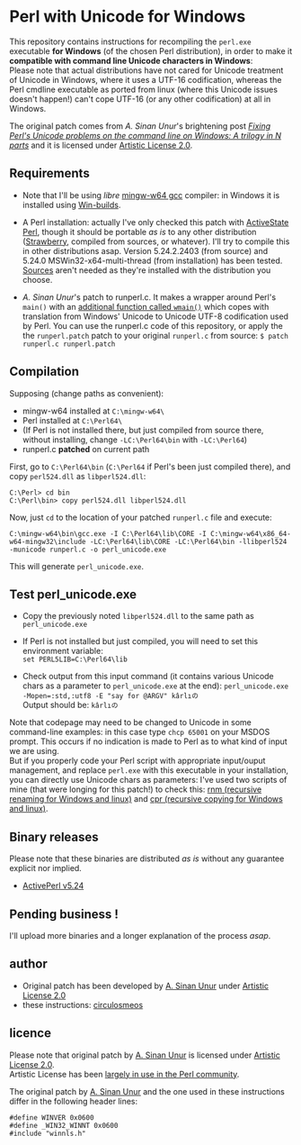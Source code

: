 # Perl with Unicode for Windows

This repository contains instructions for recompiling the `perl.exe` executable **for Windows** (of the chosen Perl distribution), in order to make it **compatible with command line Unicode characters in Windows**:   
Please note that actual distributions have not cared for Unicode treatment of Unicode in Windows, where it uses a UTF-16 codification, whereas the Perl cmdline executable as ported from linux (where this Unicode issues doesn't happen!) can't cope UTF-16 (or any other codification) at all in Windows.

The original patch comes from *A. Sinan Unur*'s brightening post *[Fixing Perl's Unicode problems on the command line on Windows: A trilogy in N parts](https://www.nu42.com/2017/02/perl-unicode-windows-trilogy-one.html)* and it is licensed under [Artistic License 2.0](https://opensource.org/licenses/Artistic-2.0).

## Requirements

* Note that I'll be using *libre* [mingw-w64 gcc](https://mingw-w64.org/doku.php) compiler: in Windows it is installed using [Win-builds](http://win-builds.org/doku.php/download_and_installation_from_windows).

* A Perl installation: actually I've only checked this patch with [ActiveState Perl](https://www.activestate.com/activeperl), though it should be portable *as is* to any other distribution ([Strawberry](http://strawberryperl.com/), compiled from sources, or whatever). I'll try to compile this in other distributions asap. Version 5.24.2.2403 (from source) and 5.24.0 MSWin32-x64-multi-thread (from installation) has been tested. [Sources](http://downloads.activestate.com/ActivePerl/releases/) aren't needed as they're installed with the distribution you choose.

* *A. Sinan Unur*'s patch to runperl.c. It makes a wrapper around Perl's `main()` with an [additional function called `wmain()`](https://msdn.microsoft.com/en-us/library/bky3b5dh.aspx) which copes with translation from Windows' Unicode to Unicode UTF-8 codification used by Perl. You can use the runperl.c code of this repository, or apply the the `runperl.patch` patch to your original `runperl.c` from source: 
	`$ patch runperl.c runperl.patch`

## Compilation

Supposing (change paths as convenient):

* mingw-w64 installed at `C:\mingw-w64\` 
* Perl installed at `C:\Perl64\`
* (If Perl is not installed there, but just compiled from source there, without installing, change `-LC:\Perl64\bin` with `-LC:\Perl64`)
* runperl.c **patched** on current path

First, go to `C:\Perl64\bin` (`C:\Perl64` if Perl's been just compiled there), and copy `perl524.dll` as `libperl524.dll`:
	
	C:\Perl> cd bin
	C:\Perl\bin> copy perl524.dll libperl524.dll

Now, just `cd` to the location of your patched `runperl.c` file and execute:
	
	C:\mingw-w64\bin\gcc.exe -I C:\Perl64\lib\CORE -I C:\mingw-w64\x86_64-w64-mingw32\include -LC:\Perl64\lib\CORE -LC:\Perl64\bin -llibperl524 -municode runperl.c -o perl_unicode.exe

This will generate `perl_unicode.exe`.


## Test perl_unicode.exe

* Copy the previously noted `libperl524.dll` to the same path as `perl_unicode.exe`

* If Perl is not installed but just compiled, you will need to set this environment variable:   
	`set PERL5LIB=C:\Perl64\lib`
	
* Check output from this input command (it contains various Unicode chars as a parameter to `perl_unicode.exe` at the end):
	`perl_unicode.exe -Mopen=:std,:utf8 -E "say for @ARGV" kârlıの`   
Output should be:
    `kârlıの`

Note that codepage may need to be changed to Unicode in some command-line examples: in this case type `chcp 65001` on your MSDOS prompt.
This occurs if no indication is made to Perl as to what kind of input we are using.   
But if you properly code your Perl script with appropriate input/ouput management, and replace `perl.exe` with this executable in your installation, you can directly use Unicode chars as parameters: I've used two scripts of mine (that were longing for this patch!) to check this: [rnm (recursive renaming for Windows and linux)](https://github.com/circulosmeos/rnm) and [cpr (recursive copying for Windows and linux)](https://github.com/circulosmeos/cpr).

## Binary releases

Please note that these binaries are distributed *as is* without any guarantee explicit nor implied.

* [ActivePerl v5.24](https://github.com/circulosmeos/Perl-with-Unicode-for-Windows/releases/tag/ActivePerl-v5.24)

## Pending business !

I'll upload more binaries and a longer explanation of the process *asap*.

## author

* Original patch has been developed by [A. Sinan Unur](https://www.nu42.com/2017/02/perl-unicode-windows-trilogy-one.html) under [Artistic License 2.0](https://opensource.org/licenses/Artistic-2.0)
* these instructions: [circulosmeos](https://github.com/circulosmeos)

## licence

Please note that original patch by [A. Sinan Unur](https://www.nu42.com/2017/02/perl-unicode-windows-trilogy-one.html) is licensed under [Artistic License 2.0](https://opensource.org/licenses/Artistic-2.0).   
Artistic License has been [largely in use in the Perl community](https://en.wikipedia.org/wiki/Artistic_License#Artistic_License_2.0).   

The original patch by [A. Sinan Unur](https://www.nu42.com/2017/02/perl-unicode-windows-trilogy-one.html) and the one used in these instructions differ in the following header lines:
	
	#define WINVER 0x0600
	#define _WIN32_WINNT 0x0600
	#include "winnls.h"
